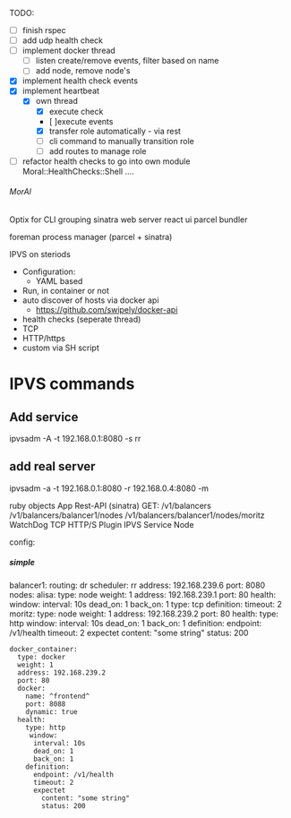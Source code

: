 TODO:
  - [  ] finish rspec
  - [  ] add udp health check
  - [  ] implement docker thread
    - [  ] listen create/remove events, filter based on name
    - [  ] add node, remove node's
  - [x] implement health check events
  - [x] implement heartbeat
    - [x] own thread
      - [x] execute check
       - [  ]execute events
       - [x] transfer role automatically - via rest
       - [  ] cli command to manually transition role
       - [  ] add routes to manage role

  - [  ] refactor health checks to go into own module Moral::HealthChecks::Shell ....
###### MorAl
Optix for CLI grouping
sinatra web server
react ui
  parcel bundler

foreman process manager (parcel + sinatra)

IPVS on steriods


  - Configuration:
    - YAML based
  - Run, in container or not
  - auto discover of hosts via docker api
    - https://github.com/swipely/docker-api
  - health checks (seperate thread)
   - TCP
   - HTTP/https
   - custom via SH script



# IPVS commands
## Add service
  ipvsadm -A -t  192.168.0.1:8080 -s rr

## add real server
  ipvsadm -a -t 192.168.0.1:8080 -r 192.168.0.4:8080 -m
  


ruby objects
  App
    Rest-API (sinatra)
    GET:
      /v1/balancers
        /v1/balancers/balancer1/nodes
          /v1/balancers/balancer1/nodes/moritz
    WatchDog
      TCP
      HTTP/S
      Plugin
    IPVS
      Service
      Node



config:
##### simple

balancer1:
  routing: dr
  scheduler: rr
  address: 192.168.239.6
  port: 8080
  nodes:
    alisa:
      type: node
      weight: 1
      address: 192.168.239.1
      port: 80
      health:
        window:
          interval: 10s
          dead_on: 1
          back_on: 1
        type: tcp
        definition:
          timeout: 2
    moritz:
      type: node
      weight: 1
      address: 192.168.239.2
      port: 80
      health:
        type: http
         window:
          interval: 10s
          dead_on: 1
          back_on: 1
        definition:
          endpoint: /v1/health
          timeout: 2
          expectet
            content: "some string"
            status: 200

    docker_container:
      type: docker
      weight: 1
      address: 192.168.239.2
      port: 80
      docker:
        name: ^frontend^
        port: 8088
        dynamic: true
      health:
        type: http
         window:
          interval: 10s
          dead_on: 1
          back_on: 1
        definition:
          endpoint: /v1/health
          timeout: 2
          expectet
            content: "some string"
            status: 200



  
